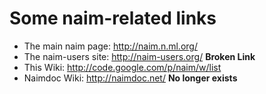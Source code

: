 # Some naim-related links #
  * The main naim page: http://naim.n.ml.org/
  * The naim-users site: http://naim-users.org/  **Broken Link**
  * This Wiki: http://code.google.com/p/naim/w/list
  * Naimdoc Wiki: http://naimdoc.net/ **No longer exists**